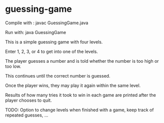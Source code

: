 # guessing-game

Compile with : javac GuessingGame.java

Run with: java GuessingGame

This is a simple guessing game with four levels.

Enter 1, 2, 3, or 4 to get into one of the levels.

The player guesses a number and is told whether the number is too high or too low.

This continues until the correct number is guessed.

Once the player wins, they may play it again within the same level.

Results of how many tries it took to win in each game are printed after the player chooses to quit.

TODO: Option to change levels when finished with a game, keep track of repeated guesses, ...

